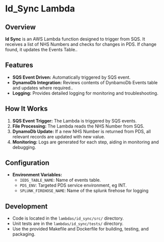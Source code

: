 # Id_Sync Lambda

## Overview

**Id Sync** is an AWS Lambda function designed to trigger from SQS. It receives a list of NHS Numbers and checks for changes in PDS. If change found, it updates the Events Table..

## Features

- **SQS Event Driven:** Automatically triggered by SQS event.
- **DynamoDb Integration:** Reviews contents of DynbamoDb Events table and updates where required..
- **Logging:** Provides detailed logging for monitoring and troubleshooting.

## How It Works

1. **SQS Event Trigger:** The Lambda is triggered by SQS events.
2. **File Processing:** The Lambda reads the NHS Number from SQS.
3. **DynamoDb Update:** If a new NHS Number is returned from PDS, all relevant records are updated with new value.
4. **Monitoring:** Logs are generated for each step, aiding in monitoring and debugging.

## Configuration

- **Environment Variables:**
    - `IEDS_TABLE_NAME`: Name of events table.
    - `PDS_ENV`: Targeted PDS service environment, eg INT.
    - `SPLUNK_FIREHOSE_NAME`: Name of the splunk firehose for logging

## Development

- Code is located in the `lambdas/id_sync/src/` directory.
- Unit tests are in the `lambdas/id_sync/tests/` directory.
- Use the provided Makefile and Dockerfile for building, testing, and packaging.
